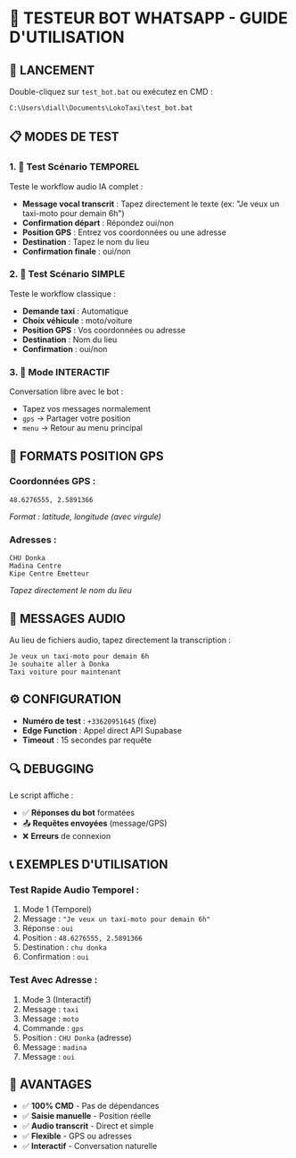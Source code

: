 # 🤖 TESTEUR BOT WHATSAPP - GUIDE D'UTILISATION

## 🚀 **LANCEMENT**
Double-cliquez sur `test_bot.bat` ou exécutez en CMD :
```cmd
C:\Users\diall\Documents\LokoTaxi\test_bot.bat
```

## 📋 **MODES DE TEST**

### **1. 🧪 Test Scénario TEMPOREL**
Teste le workflow audio IA complet :
- **Message vocal transcrit** : Tapez directement le texte (ex: "Je veux un taxi-moto pour demain 6h")
- **Confirmation départ** : Répondez oui/non
- **Position GPS** : Entrez vos coordonnées ou une adresse
- **Destination** : Tapez le nom du lieu
- **Confirmation finale** : oui/non

### **2. 🧪 Test Scénario SIMPLE**
Teste le workflow classique :
- **Demande taxi** : Automatique
- **Choix véhicule** : moto/voiture
- **Position GPS** : Vos coordonnées ou adresse
- **Destination** : Nom du lieu
- **Confirmation** : oui/non

### **3. 💬 Mode INTERACTIF**
Conversation libre avec le bot :
- Tapez vos messages normalement
- `gps` → Partager votre position
- `menu` → Retour au menu principal

## 📍 **FORMATS POSITION GPS**

### **Coordonnées GPS :**
```
48.6276555, 2.5891366
```
*Format : latitude, longitude (avec virgule)*

### **Adresses :**
```
CHU Donka
Madina Centre
Kipe Centre Émetteur
```
*Tapez directement le nom du lieu*

## 🎤 **MESSAGES AUDIO**

Au lieu de fichiers audio, tapez directement la transcription :
```
Je veux un taxi-moto pour demain 6h
Je souhaite aller à Donka
Taxi voiture pour maintenant
```

## ⚙️ **CONFIGURATION**

- **Numéro de test** : `+33620951645` (fixe)
- **Edge Function** : Appel direct API Supabase
- **Timeout** : 15 secondes par requête

## 🔍 **DEBUGGING**

Le script affiche :
- ✅ **Réponses du bot** formatées
- 📤 **Requêtes envoyées** (message/GPS)
- ❌ **Erreurs** de connexion

## 📞 **EXEMPLES D'UTILISATION**

### **Test Rapide Audio Temporel :**
1. Mode 1 (Temporel)
2. Message : `"Je veux un taxi-moto pour demain 6h"`
3. Réponse : `oui`
4. Position : `48.6276555, 2.5891366`
5. Destination : `chu donka`
6. Confirmation : `oui`

### **Test Avec Adresse :**
1. Mode 3 (Interactif)
2. Message : `taxi`
3. Message : `moto`
4. Commande : `gps`
5. Position : `CHU Donka` (adresse)
6. Message : `madina`
7. Message : `oui`

## 🎯 **AVANTAGES**

- ✅ **100% CMD** - Pas de dépendances
- ✅ **Saisie manuelle** - Position réelle
- ✅ **Audio transcrit** - Direct et simple
- ✅ **Flexible** - GPS ou adresses
- ✅ **Interactif** - Conversation naturelle
